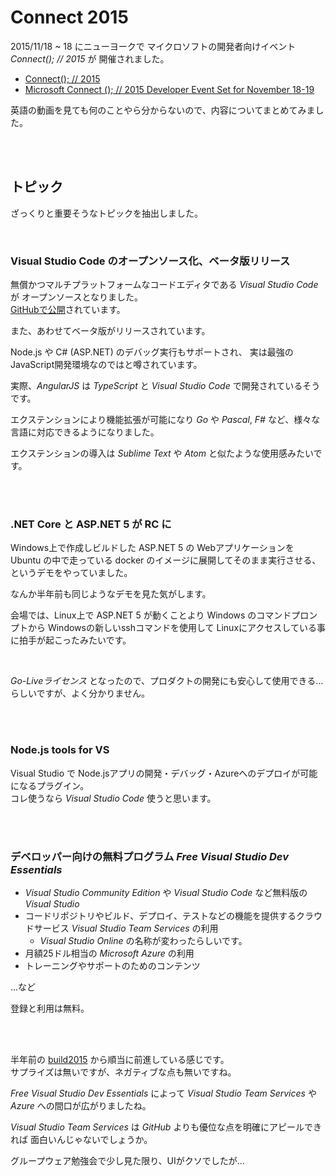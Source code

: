# Connect 2015

2015/11/18 ~ 18 にニューヨークで マイクロソフトの開発者向けイベント *Connect(); // 2015* が
開催されました。

* [Connect(); // 2015](https://channel9.msdn.com/Events/Visual-Studio/Connect-event-2015/)
* [Microsoft Connect (); // 2015 Developer Event Set for November 18-19](http://blogs.msdn.com/b/visualstudio/archive/2015/10/19/microsoft-connect-2015-developer-event-set-for-november-18-19.aspx)

英語の動画を見ても何のことやら分からないので、内容についてまとめてみました。

<br><br>

## トピック

ざっくりと重要そうなトピックを抽出しました。

<br>

### Visual Studio Code のオープンソース化、ベータ版リリース

無償かつマルチプラットフォームなコードエディタである *Visual Studio Code* が
オープンソースとなりました。  
[GitHubで公開](https://github.com/Microsoft/vscode/)されています。

また、あわせてベータ版がリリースされています。

Node.js や C# (ASP.NET) のデバッグ実行もサポートされ、
実は最強のJavaScript開発環境なのではと噂されています。

実際、*AngularJS* は *TypeScript* と *Visual Studio Code* で開発されているそうです。


エクステンションにより機能拡張が可能になり
*Go* や *Pascal*, *F#* など、様々な言語に対応できるようになりました。

エクステンションの導入は *Sublime Text* や *Atom* と似たような使用感みたいです。

<br><br>

### .NET Core と ASP.NET 5 が RC に

Windows上で作成しビルドした ASP.NET 5 の Webアプリケーションを
Ubuntu の中で走っている docker のイメージに展開してそのまま実行させる、というデモをやっていました。

なんか半年前も同じようなデモを見た気がします。

会場では、Linux上で ASP.NET 5 が動くことより
Windows のコマンドプロンプトから Windowsの新しいsshコマンドを使用して
Linuxにアクセスしている事に拍手が起こったみたいです。

<br>

*Go-Liveライセンス* となったので、プロダクトの開発にも安心して使用できる...  
らしいですが、よく分かりません。

<br><br>

### Node.js tools for VS

Visual Studio で Node.jsアプリの開発・デバッグ・Azureへのデプロイが可能になるプラグイン。  
コレ使うなら *Visual Studio Code* 使うと思います。

<br><br>

### デベロッパー向けの無料プログラム *Free Visual Studio Dev Essentials*

* *Visual Studio Community Edition* や *Visual Studio Code* など無料版の *Visual Studio*
* コードリポジトリやビルド、デプロイ、テストなどの機能を提供するクラウドサービス *Visual Studio Team Services* の利用
  - *Visual Studio Online* の名称が変わったらしいです。
* 月額25ドル相当の *Microsoft Azure* の利用
* トレーニングやサポートのためのコンテンツ

...など

登録と利用は無料。

<br><br>

半年前の [build2015](./build2015.html) から順当に前進している感じです。  
サプライズは無いですが、ネガティブな点も無いですね。

*Free Visual Studio Dev Essentials* によって
*Visual Studio Team Services* や *Azure* への間口が広がりましたね。

*Visual Studio Team Services* は *GitHub* よりも優位な点を明確にアピールできれば
面白いんじゃないでしょうか。

グループウェア勉強会で少し見た限り、UIがクソでしたが...

<br><br>
